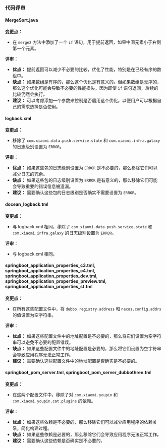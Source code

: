 ### 代码评审

#### MergeSort.java

**变更点：**
- 在 `merge2` 方法中添加了一个 `if` 语句，用于提前返回，如果中间元素小于右侧第一个元素。

**评审：**
- **优点：** 提前返回可以减少不必要的比较，优化了性能，特别是在已经有序的数组中。
- **缺点：** 如果数组是有序的，那么这个优化是有意义的。但如果数组是无序的，那么这个优化可能会导致不必要的性能损失，因为即使 `if` 语句返回，后续的比较仍然会执行。
- **建议：** 可以考虑添加一个参数来控制是否启用这个优化，以便用户可以根据自己的需求选择是否使用。

#### logback.xml

**变更点：**
- 移除了 `com.xiaomi.data.push.service.state` 和 `com.xiaomi.infra.galaxy` 的日志级别设置为 `ERROR`。

**评审：**
- **优点：** 如果这些包的日志级别设置为 `ERROR` 是不必要的，那么移除它们可以减少日志的冗余。
- **缺点：** 如果这些包的日志级别设置为 `ERROR` 是有意义的，那么移除它们可能会导致重要的错误信息被遗漏。
- **建议：** 需要确认这些包的日志级别是否确实不需要设置为 `ERROR`。

#### docean_logback.tml

**变更点：**
- 与 logback.xml 相同，移除了 `com.xiaomi.data.push.service.state` 和 `com.xiaomi.infra.galaxy` 的日志级别设置为 `ERROR`。

**评审：**
- 与 logback.xml 相同。

#### springboot_application_properties_c3.tml, springboot_application_properties_c4.tml, springboot_application_properties_dev.tml, springboot_application_properties_preview.tml, springboot_application_properties_st.tml

**变更点：**
- 在所有这些配置文件中，将 `dubbo.registry.address` 和 `nacos.config.addrs` 的值设置为空字符串。

**评审：**
- **优点：** 如果这些配置文件中的地址配置是不必要的，那么将它们设置为空字符串可以避免不必要的配置错误。
- **缺点：** 如果这些配置文件中的地址配置是必要的，那么将它们设置为空字符串会导致应用程序无法正常工作。
- **建议：** 需要确认这些配置文件中的地址配置是否确实是不必要的。

#### springboot_pom_server.tml, springboot_pom_server_dubbothree.tml

**变更点：**
- 在这两个配置文件中，移除了对 `com.xiaomi.youpin` 和 `com.xiaomi.youpin.cat.plugins` 的依赖。

**评审：**
- **优点：** 如果这些依赖是不必要的，那么移除它们可以减少应用程序的依赖关系，简化构建过程。
- **缺点：** 如果这些依赖是必要的，那么移除它们会导致应用程序无法正常工作。
- **建议：** 需要确认这些依赖是否确实是不必要的。
